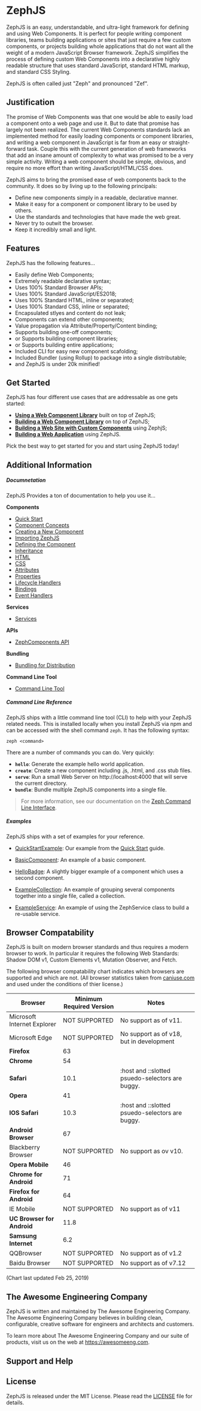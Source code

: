 # ZephJS

ZephJS is an easy, understandable, and ultra-light framework for defining and using Web Components. It is perfect for people writing component libraries, teams building applications or sites that just require a few custom components, or projects building whole applications that do not want all the weight of a modern JavaScript Browser framework. ZephJS simplifies the process of defining custom Web Components into a declarative highly readable structure that uses standard JavaScript, standard HTML markup, and standard CSS Styling.

ZephJS is often called just "Zeph" and pronounced "Zef".

## Justification

The promise of Web Components was that one would be able to easily load a component onto a web page and use it. But to date that promise has largely not been realized. The current Web Components standards lack an implemented method for easily loading components or component libraries, and writing a web component in JavaScript is far from an easy or straight-forward task.  Couple this with the current generation of web frameworks that add an insane amount of complexity to what was promised to be a very simple activity. Writing a web component should be simple, obvious, and require no more effort than writing JavaScript/HTML/CSS does.

ZephJS aims to bring the promised ease of web components back to the community. It does so by living up to the following principals:

 - Define new components simply in a readable, declarative manner.
 - Make it easy for a component or component library to be used by others.
 - Use the standards and technologies that have made the web great.
 - Never try to outwit the browser.
 - Keep it incredibly small and light.

## Features

ZephJS has the following features...

 - Easily define Web Components;
 - Extremely readable declarative syntax;
 - Uses 100% Standard Browser APIs;
 - Uses 100% Standard JavaScript/ES2018;
 - Uses 100% Standard HTML, inline or separated;
 - Uses 100% Standard CSS, inline or separated;
 - Encapsulated stlyes and content do not leak;
 - Components can extend other components;
 - Value propagation via Attribute/Property/Content binding;
 - Supports building one-off components;
 - or Supports building component libraries;
 - or Supports building entire applications;
 - Included CLI for easy new component scafolding;
 - Included Bundler (using Rollup) to package into a single distributable;
 - and ZephJS is under 20k minified!

## Get Started

ZephJS has four different use cases that are addressable as one gets started:

 - **[Using a Web Component Library](./docs/GetStartedUsing.md)** built on top of ZephJS;
 - **[Building a Web Component Library](./docs/GetStartedLibrary.md)** on top of ZephJS;
 - **[Building a Web Site with Custom Components](./docs/GetStartedSite.md)** using ZephjS;
 - **[Building a Web Application](./docs/GetStartedApplication.md)** using ZephJS.

Pick the best way to get started for you and start using ZephJS today!

## Additional Information

##### Documnetation

ZephJS Provides a ton of documentation to help you use it...

**Components**
 - [Quick Start](./docs/ComponentQuickStart.md)
 - [Component Concepts](./docs/ComponentConcepts.md)
 - [Creating a New Component](./docs/ComponentCreation.md)
 - [Importing ZephJS](./docs/ComponentImporting.md)
 - [Defining the Component](./docs/ComponentDefinition.md)
 - [Inheritance](./docs/ComponentInheritance.md)
 - [HTML](./docs/ComponentMarkup.md)
 - [CSS](./docs/ComponentStyling.md)
 - [Attributes](./docs/ComponentAttributes.md)
 - [Properties](./docs/ComponentProperties.md)
 - [Lifecycle Handlers](./docs/ComponentLifecycleHandlers.md)
 - [Bindings](./docs/ComponentBindings.md)
 - [Event Handlers](./docs/ComponentEvents.md)

**Services**
 - [Services](./docs/Services.md)

**APIs**
 - [ZephComponents API](./docs/ZephComponents.md)

**Bundling**
  - [Bundling for Distribution](./docs/ComponentBundling.md)

**Command Line Tool**
 - [Command Line Tool](./docs/CLI.md)

##### Command Line Reference

ZephJS ships with a little command line tool (CLI) to help with your ZephJS related needs.  This is installed locally when you install ZephJS via npm and can be accessed with the shell command `zeph`.  It has the following syntax:

```shell
zeph <command>
```

There are a number of commands you can do. Very quickly:

 - **`hello`**: Generate the example hello world application.
 - **`create`**: Create a new component including .js, .html, and .css stub files.
 - **`serve`**: Run a small Web Server on http://localhost:4000 that will serve the current directory.
 - **`bundle`**: Bundle multiple ZephJS components into a single file.

> For more information, see our documentation on the [Zeph Command Line Interface](./docs/CLI.md).

##### Examples

ZephJS ships with a set of examples for your reference.

 - [QuickStartExample](./examples/QuickStartExample): Our example from the [Quick Start](./docs/ComponentQuickStart.md) guide.

 - [BasicComponent](./examples/BasicComponent): An example of a basic component.

 - [HelloBadge](./examples/HTTPSServer): A slightly bigger example of a component which uses a second component.

 - [ExampleCollection](./examples/ExampleCollection): An example of grouping several components together into a single file, called a collection.

 - [ExampleService](./examples/ExampleService): An example of using the ZephService class to build a re-usable service.

## Browser Compatability

ZephJS is built on modern browser standards and thus requires a modern browser to work.  In particular it requires the following Web Standards: Shadow DOM v1, Custom Elements v1, Mutation Observer, and Fetch.

The following browser compatability chart indicates which browsers are supported and which are not. (All browser statistics taken from [caniuse.com](https://caniuse.com) and used under the conditions of thier license.)

| Browser                     | Minimum Required Version | Notes
|-----------------------------|--------------------------|----------------------------
| Microsoft Internet Explorer | NOT SUPPORTED            | No support as of v11.
| Microsoft Edge              | NOT SUPPORTED            | No support as of v18, but in development
| **Firefox**                 | 63                       | |
| **Chrome**                  | 54                       | |
| **Safari**                  | 10.1                     | :host and ::slotted psuedo-selectors are buggy.
| **Opera**                   | 41                       | |
| **IOS Safari**              | 10.3                     | :host and ::slotted psuedo-selectors are buggy.
| **Android Browser**         | 67                       | |
| Blackberry Browser          | NOT SUPPORTED            | No support as ov v10.
| **Opera Mobile**            | 46                       | |
| **Chrome for Android**      | 71                       | |
| **Firefox for Android**     | 64                       | |
| IE Mobile                   | NOT SUPPORTED            | No support as of v11
| **UC Browser for Android**  | 11.8                     | |
| **Samsung Internet**        | 6.2                      | |
| QQBrowser                   | NOT SUPPORTED            | No support as of v1.2
| Baidu Browser               | NOT SUPPORTED            | No support as of v7.12
(Chart last updated Feb 25, 2019)

## The Awesome Engineering Company

ZephJS is written and maintained by The Awesome Engineering Company. The Awesome Engineering Company believes in building clean, configurable, creative software for engineers and architects and customers.

To learn more about The Awesome Engineering Company and our suite of products, visit us on the web at https://awesomeeng.com.

## Support and Help

## License

ZephJS is released under the MIT License. Please read the  [LICENSE](./LICENSE) file for details.
